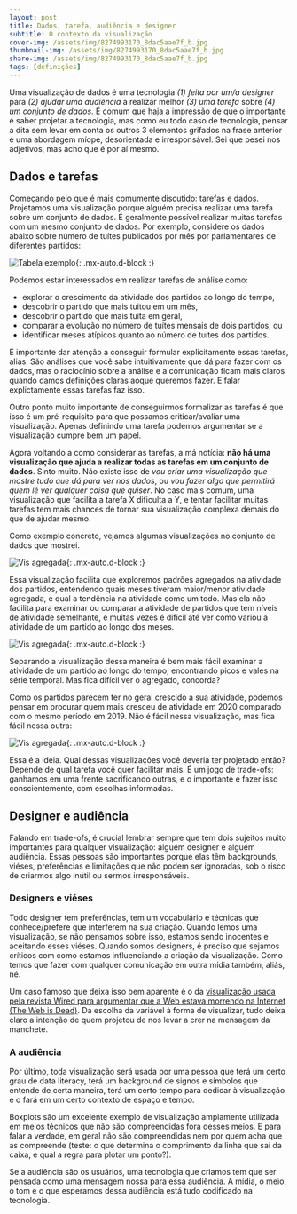 ```yaml
---
layout: post
title: Dados, tarefa, audiência e designer
subtitle: O contexto da visualização
cover-img: /assets/img/8274993170_8dac5aae7f_b.jpg
thumbnail-img: /assets/img/8274993170_8dac5aae7f_b.jpg
share-img: /assets/img/8274993170_8dac5aae7f_b.jpg
tags: [definições]
---
```


Uma visualização de dados é uma tecnologia *(1) feita por um/a designer* para *(2) ajudar uma audiência* a realizar melhor *(3) uma tarefa* sobre *(4) um conjunto de dados*. É comum que haja a impressão de que o importante é saber projetar a tecnologia, mas como eu todo caso de tecnologia, pensar a dita sem levar em conta os outros 3 elementos grifados na frase anterior é uma abordagem míope, desorientada e irresponsável. Sei que pesei nos adjetivos, mas acho que é por aí mesmo.

## Dados e tarefas

Começando pelo que é mais comumente discutido: tarefas e dados. Projetamos uma visualização porque alguém precisa realizar uma tarefa sobre um conjunto de dados. É geralmente possível realizar muitas tarefas com um mesmo conjunto de dados. Por exemplo, considere os dados abaixo sobre número de tuítes publicados por mês por parlamentares de diferentes partidos:

![Tabela exemplo](/vis-ppgcc/assets/img/contexto/exemplo-dados.png){: .mx-auto.d-block :}

Podemos estar interessados em realizar tarefas de análise como:
  * explorar o crescimento da atividade dos partidos ao longo do tempo,
  * descobrir o partido que mais tuitou em um mês,
  * descobrir o partido que mais tuíta em geral,
  * comparar a evolução no número de tuítes mensais de dois partidos, ou
  * identificar meses atípicos quanto ao número de tuítes dos partidos.

É importante dar atenção a conseguir formular explicitamente essas tarefas, aliás. São análises que você sabe intuitivamente que dá para fazer com os dados, mas o raciocínio sobre a análise e a comunicação ficam mais claros quando damos definições claras aoque queremos fazer. E falar explictamente essas tarefas faz isso.

Outro ponto muito importante de conseguirmos formalizar as tarefas é que isso é um pré-requisito para que possamos criticar/avaliar uma visualização. Apenas definindo uma tarefa podemos argumentar se a visualização cumpre bem um papel. 

Agora voltando a como considerar as tarefas, a má notícia: **não há uma visualização que ajuda a realizar todas as tarefas em um conjunto de dados**. Sinto muito. Não existe isso de *vou criar uma visualização que mostre tudo que dá para ver nos dados*, ou *vou fazer algo que permitirá quem lê ver qualquer coisa que quiser*. No caso mais comum, uma visualização que facilita a tarefa X dificulta a Y, e tentar facilitar muitas tarefas tem mais chances de tornar sua visualização complexa demais do que de ajudar mesmo.

Como exemplo concreto, vejamos algumas visualizações no conjunto de dados que mostrei.

![Vis agregada](/vis-ppgcc/assets/img/contexto/areas1.png){: .mx-auto.d-block :}

Essa visualização facilita que exploremos padrões agregados na atividade dos partidos, entendendo quais meses tiveram maior/menor atividade agregada, e qual a tendência na atividade como um todo. Mas ela não facilita para examinar ou comparar a atividade de partidos que tem níveis de atividade semelhante, e muitas vezes é difícil até ver como variou a atividade de um partido ao longo dos meses.

![Vis agregada](/vis-ppgcc/assets/img/contexto/linhas2-2.png){: .mx-auto.d-block :}

Separando a visualização dessa maneira é bem mais fácil examinar a atividade de um partido ao longo do tempo, encontrando picos e vales na série temporal. Mas fica difícil ver o agregado, concorda?

Como os partidos parecem ter no geral crescido a sua atividade, podemos pensar em procurar quem mais cresceu de atividade em 2020 comparado com o mesmo período em 2019. Não é fácil nessa visualização, mas fica fácil nessa outra:

![Vis agregada](/vis-ppgcc/assets/img/contexto/linhas2-3.png){: .mx-auto.d-block :}

Essa é a ideia. Qual dessas visualizações você deveria ter projetado então? Depende de qual tarefa você quer facilitar mais. É um jogo de trade-ofs: ganhamos em uma frente sacrificando outras, e o importante é fazer isso conscientemente, com escolhas informadas.

## Designer e audiência

Falando em trade-ofs, é crucial lembrar sempre que tem dois sujeitos muito importantes para qualquer visualização: alguém designer e alguém audiência. Essas pessoas são importantes porque elas têm backgrounds, viéses, preferências e limitações que não podem ser ignoradas, sob o risco de criarmos algo inútil ou sermos irresponsáveis.

### Designers e viéses

Todo designer tem preferências, tem um vocabulário e técnicas que conhece/prefere que interferem na sua criação. Quando lemos uma visualização, se não pensamos sobre isso, estamos sendo inocentes e aceitando esses viéses. Quando somos designers, é preciso que sejamos críticos com como estamos influenciando a criação da visualização. Como temos que fazer com qualquer comunicação em outra mídia também, aliás, né.

Um caso famoso que deixa isso bem aparente é o da [visualização usada pela revista Wired para argumentar que a Web estava morrendo na Internet (The Web is Dead)](https://boingboing.net/2010/08/17/is-the-web-really-de.html). Da escolha da variável à forma de visualizar, tudo deixa claro a intenção de quem projetou de nos levar a crer na mensagem da manchete.

### A audiência

Por último, toda visualização será usada por uma pessoa que terá um certo grau de data literacy, terá um background de signos e símbolos que entende de certa maneira, terá um certo tempo para dedicar à visualização e o fará em um certo contexto de espaço e tempo.

Boxplots são um excelente exemplo de visualização amplamente utilizada em meios técnicos que não são compreendidas fora desses meios. E para falar a verdade, em geral não são compreendidas nem por quem acha que as compreende (teste: o que determina o comprimento da linha que sai da caixa, e qual a regra para plotar um ponto?).

Se a audiência são os usuários, uma tecnologia que criamos tem que ser pensada como uma mensagem nossa para essa audiência. A mídia, o meio, o tom e o que esperamos dessa audiência está tudo codificado na tecnologia.
